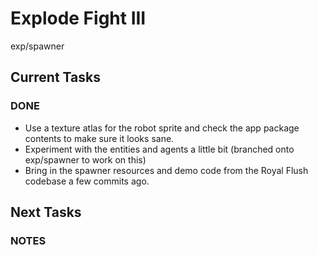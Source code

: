 # Explode Fight III
exp/spawner

## Current Tasks

### DONE
- Use a texture atlas for the robot sprite and check the app package contents to make sure it looks sane.
- Experiment with the entities and agents a little bit (branched onto exp/spawner to work on this)
- Bring in the spawner resources and demo code from the Royal Flush codebase a few commits ago.

## Next Tasks

### NOTES
